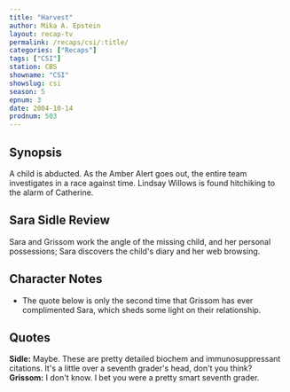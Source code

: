 ```yaml
---
title: "Harvest"
author: Mika A. Epstein
layout: recap-tv
permalink: /recaps/csi/:title/
categories: ["Recaps"]
tags: ["CSI"]
station: CBS
showname: "CSI"
showslug: csi
season: 5  
epnum: 3 
date: 2004-10-14
prodnum: 503 
---
```


## Synopsis

A child is abducted. As the Amber Alert goes out, the entire team investigates in a race against time. Lindsay Willows is found hitchiking to the alarm of Catherine.

## Sara Sidle Review

Sara and Grissom work the angle of the missing child, and her personal possessions; Sara discovers the child's diary and her web browsing.

## Character Notes

* The quote below is only the second time that Grissom has ever complimented Sara, which sheds some light on their relationship.

## Quotes

**Sidle:** Maybe. These are pretty detailed biochem and immunosuppressant citations. It's a little over a seventh grader's head, don't you think?  
**Grissom:** I don't know. I bet you were a pretty smart seventh grader.